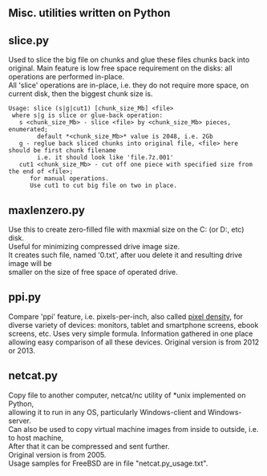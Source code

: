 Misc. utilities written on Python
---------------------------------

slice.py
--------
Used to slice the big file on chunks and glue these files chunks back into original.
Main feature is low free space requirement on the disks: all operations are
performed in-place.  
All 'slice' operations are in-place, i.e. they do not require more space, on current disk, then
 the biggest chunk size is.

	Usage: slice (s|g|cut1) [chunk_size_Mb] <file>  
	 where s|g is slice or glue-back operation:  
	   s <chunk_size_Mb> - slice <file> by <chunk_size_Mb> pieces, enumerated;  
	        default *<chunk_size_Mb>* value is 2048, i.e. 2Gb  
	   g - reglue back sliced chunks into original file, <file> here should be first chunk filename  
	        i.e. it should look like 'file.7z.001'  
	   cut1 <chunk_size_Mb> - cut off one piece with specified size from the end of <file>;  
	      for manual operations.  
	      Use cut1 to cut big file on two in place.  

maxlenzero.py
-------------
Use this to create zero-filled file with maxmial size on the C: (or D:, etc) disk.  
Useful for minimizing compressed drive image size.  
It creates such file, named '0.txt', after uou delete it and resulting drive image will be  
smaller on the size of free space of operated drive.

ppi.py
------
Compare 'ppi' feature, i.e. pixels-per-inch, also called 
[pixel density](https://en.wikipedia.org/wiki/Pixel_density), for diverse variety of devices: monitors, tablet and smartphone screens, ebook screens, etc. Uses very simple formula. Information 
gathered in one place allowing easy comparison of all these devices.
Original version is from 2012 or 2013.

netcat.py
---------
Copy file to another computer, netcat/nc utility of *unix implemented on Python,  
allowing it to run in any OS, particularly Windows-client and Windows-server.  
Can also be used to copy virtual machine images from inside to outside, i.e. to host machine,  
After that it can be compressed and sent further.  
Original version is from 2005.  
Usage samples for FreeBSD are in file "netcat.py_usage.txt".

